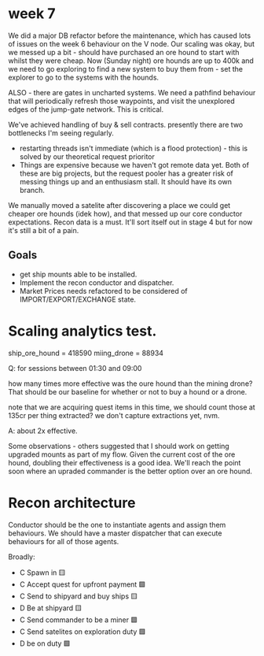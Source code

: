 
# week 7 

We did a major DB refactor before the maintenance, which has caused lots of issues on the week 6  behaviour on the V node. 
Our scaling was okay, but we messed up a bit - should have purchased an ore hound to start with whilst they were cheap.
Now (Sunday night) ore hounds are up to 400k and we need to go exploring to find a new system to buy them from - set the explorer to go to the systems with the hounds.

ALSO - there are gates in uncharted systems. We need a pathfind behaviour that will periodically refresh those waypoints, and visit the unexplored edges of the jump-gate network. This is critical.

We've achieved handling of buy & sell contracts. presently there are two bottlenecks I'm seeing regularly.
* restarting threads isn't immediate (which is a flood protection) - this is solved by our theoretical request prioritor
* Things are expensive because we haven't got remote data yet. Both of these are big projects, but the request pooler has a greater risk of messing things up and an enthusiasm stall. It should have its own branch.

We manually moved a satelite after discovering a place we could get cheaper ore hounds (idek how), and that messed up our core conductor expectations. Recon data is a must. It'll sort itself out in stage 4 but for now it's still a bit of a pain.


## Goals
* get ship mounts able to be installed.
* Implement the recon conductor and dispatcher.
* Market Prices needs refactored to be considered of IMPORT/EXPORT/EXCHANGE state.
# Scaling analytics test.


ship_ore_hound = 418590
miing_drone = 88934

Q: for sessions between 01:30 and 09:00

how many times more effective was the oure hound than the mining drone?
That should be our baseline for whether or not to buy a hound or a drone.

note that we are acquiring quest items in this time, we should count those at 135cr per thing extracted?
we don't capture extractions yet, nvm.

A: about 2x effective.

Some observations - others suggested that I should work on getting upgraded mounts as part of my flow. Given the current cost of the ore hound, doubling their effectiveness is a good idea. 
We'll reach the point soon where an upraded commander is the better option over an ore hound.

# Recon architecture

Conductor should be the one to instantiate agents and assign them behaviours.
We should have a master dispatcher that can execute behaviours for all of those agents.


Broadly:
* C Spawn in 🟨
* C Accept quest for upfront payment 🟩 
* C Send to shipyard and buy ships 🟨
* D Be at shipyard 🟨
* C Send commander to be a miner 🟩
* C Send satelites on exploration duty 🟩
* D be on duty 🟩

